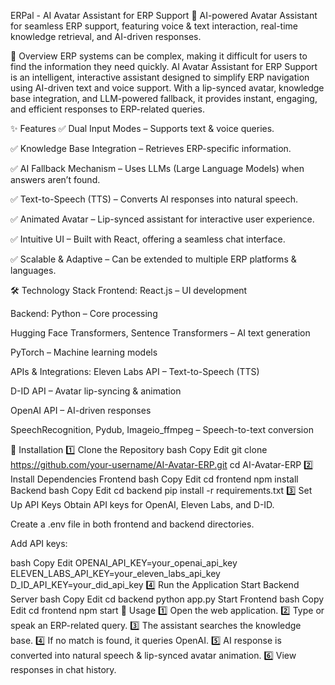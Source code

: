 ERPal - AI Avatar Assistant for ERP Support
🚀 AI-powered Avatar Assistant for seamless ERP support, featuring voice & text interaction, real-time knowledge retrieval, and AI-driven responses.

🔹 Overview
ERP systems can be complex, making it difficult for users to find the information they need quickly. AI Avatar Assistant for ERP Support is an intelligent, interactive assistant designed to simplify ERP navigation using AI-driven text and voice support. With a lip-synced avatar, knowledge base integration, and LLM-powered fallback, it provides instant, engaging, and efficient responses to ERP-related queries.

✨ Features
✅ Dual Input Modes – Supports text & voice queries.

✅ Knowledge Base Integration – Retrieves ERP-specific information.

✅ AI Fallback Mechanism – Uses LLMs (Large Language Models) when answers aren’t found.

✅ Text-to-Speech (TTS) – Converts AI responses into natural speech.

✅ Animated Avatar – Lip-synced assistant for interactive user experience.

✅ Intuitive UI – Built with React, offering a seamless chat interface.

✅ Scalable & Adaptive – Can be extended to multiple ERP platforms & languages.

🛠️ Technology Stack
Frontend:
React.js – UI development

Backend:
Python – Core processing

Hugging Face Transformers, Sentence Transformers – AI text generation

PyTorch – Machine learning models

APIs & Integrations:
Eleven Labs API – Text-to-Speech (TTS)

D-ID API – Avatar lip-syncing & animation

OpenAI API – AI-driven responses

SpeechRecognition, Pydub, Imageio_ffmpeg – Speech-to-text conversion

📌 Installation
1️⃣ Clone the Repository
bash
Copy
Edit
git clone https://github.com/your-username/AI-Avatar-ERP.git
cd AI-Avatar-ERP
2️⃣ Install Dependencies
Frontend
bash
Copy
Edit
cd frontend
npm install
Backend
bash
Copy
Edit
cd backend
pip install -r requirements.txt
3️⃣ Set Up API Keys
Obtain API keys for OpenAI, Eleven Labs, and D-ID.

Create a .env file in both frontend and backend directories.

Add API keys:

bash
Copy
Edit
OPENAI_API_KEY=your_openai_api_key
ELEVEN_LABS_API_KEY=your_eleven_labs_api_key
D_ID_API_KEY=your_did_api_key
4️⃣ Run the Application
Start Backend Server
bash
Copy
Edit
cd backend
python app.py
Start Frontend
bash
Copy
Edit
cd frontend
npm start
🚀 Usage
1️⃣ Open the web application.
2️⃣ Type or speak an ERP-related query.
3️⃣ The assistant searches the knowledge base.
4️⃣ If no match is found, it queries OpenAI.
5️⃣ AI response is converted into natural speech & lip-synced avatar animation.
6️⃣ View responses in chat history.
